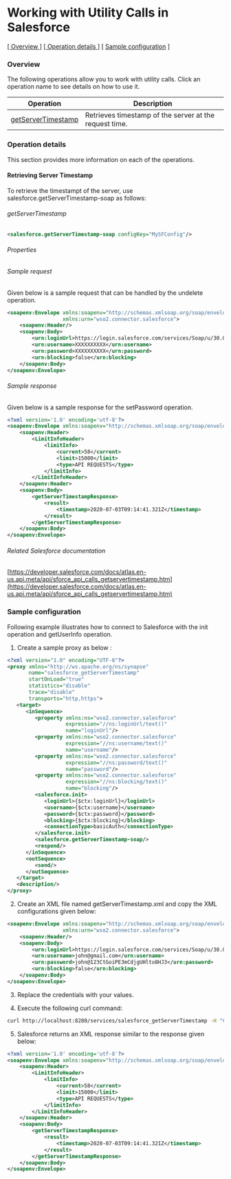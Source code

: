 # Working with Utility Calls in Salesforce

[[ Overview ]](#overview)  [[ Operation details ]](#operation-details) [ [Sample configuration](#sample-configuration) ]

### Overview 

The following operations allow you to work with utility calls. Click an operation name to see details on how to use it.

| Operation        | Description |
| ------------- |-------------|
| [getServerTimestamp](#get-server-timestamp)    | Retrieves timestamp of the server at the request time. |

### Operation details

This section provides more information on each of the operations.

#### Retrieving Server Timestamp

To retrieve the timestampt of the server, use salesforce.getServerTimestamp-soap as follows:

###### getServerTimestamp
```xml
<salesforce.getServerTimestamp-soap configKey="MySFConfig"/>
```
###### Properties

###### Sample request

Given below is a sample request that can be handled by the undelete operation.

```xml
<soapenv:Envelope xmlns:soapenv="http://schemas.xmlsoap.org/soap/envelope/"
                  xmlns:urn="wso2.connector.salesforce">
    <soapenv:Header/>
    <soapenv:Body>
        <urn:loginUrl>https://login.salesforce.com/services/Soap/u/30.0</urn:loginUrl>
        <urn:username>XXXXXXXXXX</urn:username>
        <urn:password>XXXXXXXXXX</urn:password>
        <urn:blocking>false</urn:blocking>
    </soapenv:Body>
</soapenv:Envelope> 
```

###### Sample response

Given below is a sample response for the setPassword operation.

```xml
<?xml version='1.0' encoding='utf-8'?>
<soapenv:Envelope xmlns:soapenv="http://schemas.xmlsoap.org/soap/envelope/" xmlns="urn:partner.soap.sforce.com">
    <soapenv:Header>
        <LimitInfoHeader>
            <limitInfo>
                <current>58</current>
                <limit>15000</limit>
                <type>API REQUESTS</type>
            </limitInfo>
        </LimitInfoHeader>
    </soapenv:Header>
    <soapenv:Body>
        <getServerTimestampResponse>
            <result>
                <timestamp>2020-07-03T09:14:41.321Z</timestamp>
            </result>
        </getServerTimestampResponse>
    </soapenv:Body>
</soapenv:Envelope>
```

###### Related Salesforce documentation

[https://developer.salesforce.com/docs/atlas.en-us.api.meta/api/sforce_api_calls_getservertimestamp.htm](https://developer.salesforce.com/docs/atlas.en-us.api.meta/api/sforce_api_calls_getservertimestamp.htm)


### Sample configuration

Following example illustrates how to connect to Salesforce with the init operation and getUserInfo operation.

1. Create a sample proxy as below :

```xml
<?xml version="1.0" encoding="UTF-8"?>
<proxy xmlns="http://ws.apache.org/ns/synapse"
       name="salesforce_getServerTimestamp"
       startOnLoad="true"
       statistics="disable"
       trace="disable"
       transports="http,https">
   <target>
      <inSequence>
         <property xmlns:ns="wso2.connector.salesforce"
                   expression="//ns:loginUrl/text()"
                   name="loginUrl"/>
         <property xmlns:ns="wso2.connector.salesforce"
                   expression="//ns:username/text()"
                   name="username"/>
         <property xmlns:ns="wso2.connector.salesforce"
                   expression="//ns:password/text()"
                   name="password"/>
         <property xmlns:ns="wso2.connector.salesforce"
                   expression="//ns:blocking/text()"
                   name="blocking"/>
         <salesforce.init>
            <loginUrl>{$ctx:loginUrl}</loginUrl>
            <username>{$ctx:username}</username>
            <password>{$ctx:password}</password>
            <blocking>{$ctx:blocking}</blocking>
            <connectionType>basicAuth</connectionType>
         </salesforce.init>
         <salesforce.getServerTimestamp-soap/>
         <respond/>
      </inSequence>
      <outSequence>
         <send/>
      </outSequence>
   </target>
   <description/>
</proxy>                              
```
2. Create an XML file named getServerTimestamp.xml and copy the XML configurations given below:

```xml
<soapenv:Envelope xmlns:soapenv="http://schemas.xmlsoap.org/soap/envelope/"
                  xmlns:urn="wso2.connector.salesforce">
    <soapenv:Header/>
    <soapenv:Body>
        <urn:loginUrl>https://login.salesforce.com/services/Soap/u/30.0</urn:loginUrl>
        <urn:username>john@gmail.com</urn:username>
        <urn:password>john@123CtGoiPE3mCdjgUHlto8HJ3</urn:password>
        <urn:blocking>false</urn:blocking>
    </soapenv:Body>
</soapenv:Envelope>                              
```
3. Replace the credentials with your values.

4. Execute the following curl command:

```bash
curl http://localhost:8280/services/salesforce_getServerTimestamp -H "Content-Type: text/xml" -d @getServerTimestamp.xml
```
5. Salesforce returns an XML response similar to the response given below:
 
```xml
<?xml version='1.0' encoding='utf-8'?>
<soapenv:Envelope xmlns:soapenv="http://schemas.xmlsoap.org/soap/envelope/" xmlns="urn:partner.soap.sforce.com">
    <soapenv:Header>
        <LimitInfoHeader>
            <limitInfo>
                <current>58</current>
                <limit>15000</limit>
                <type>API REQUESTS</type>
            </limitInfo>
        </LimitInfoHeader>
    </soapenv:Header>
    <soapenv:Body>
        <getServerTimestampResponse>
            <result>
                <timestamp>2020-07-03T09:14:41.321Z</timestamp>
            </result>
        </getServerTimestampResponse>
    </soapenv:Body>
</soapenv:Envelope>
```
